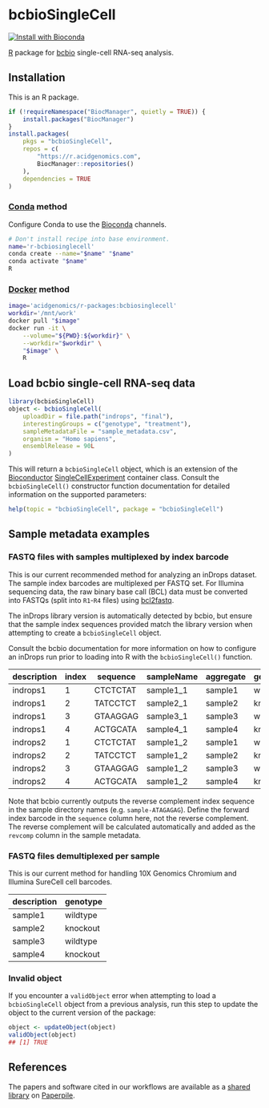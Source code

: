 # bcbioSingleCell

[![Install with Bioconda](https://img.shields.io/badge/install%20with-bioconda-brightgreen.svg?style=flat)](http://bioconda.github.io/recipes/r-bcbiosinglecell/README.html)

[R][] package for [bcbio][] single-cell RNA-seq analysis.

## Installation

This is an R package.

```r
if (!requireNamespace("BiocManager", quietly = TRUE)) {
    install.packages("BiocManager")
}
install.packages(
    pkgs = "bcbioSingleCell",
    repos = c(
        "https://r.acidgenomics.com",
        BiocManager::repositories()
    ),
    dependencies = TRUE
)
```

### [Conda][] method

Configure Conda to use the [Bioconda][] channels.

```sh
# Don't install recipe into base environment.
name='r-bcbiosinglecell'
conda create --name="$name" "$name"
conda activate "$name"
R
```

### [Docker][] method

```sh
image='acidgenomics/r-packages:bcbiosinglecell'
workdir='/mnt/work'
docker pull "$image"
docker run -it \
    --volume="${PWD}:${workdir}" \
    --workdir="$workdir" \
    "$image" \
    R
```

## Load bcbio single-cell RNA-seq data

```r
library(bcbioSingleCell)
object <- bcbioSingleCell(
    uploadDir = file.path("indrops", "final"),
    interestingGroups = c("genotype", "treatment"),
    sampleMetadataFile = "sample_metadata.csv",
    organism = "Homo sapiens",
    ensemblRelease = 90L
)
```

This will return a `bcbioSingleCell` object, which is an extension of the
[Bioconductor][] [SingleCellExperiment][sce] container class. Consult the
`bcbioSingleCell()` constructor function documentation for detailed information
on the supported parameters:

```r
help(topic = "bcbioSingleCell", package = "bcbioSingleCell")
```

## Sample metadata examples

### FASTQ files with samples multiplexed by index barcode

This is our current recommended method for analyzing an inDrops dataset.
The sample index barcodes are multiplexed per FASTQ set. For Illumina
sequencing data, the raw binary base call (BCL) data must be converted into
FASTQs (split into `R1`-`R4` files) using [bcl2fastq][].

The inDrops library version is automatically detected by bcbio, but ensure that
the sample index sequences provided match the library version when attempting to
create a `bcbioSingleCell` object.

Consult the bcbio documentation for more information on how to configure an
inDrops run prior to loading into R with the `bcbioSingleCell()` function.

| description | index | sequence | sampleName | aggregate | genotype |
| ----------- | ----- | -------- | ---------- | --------- | -------- |
| indrops1    | 1     | CTCTCTAT | sample1_1  | sample1   | wildtype |
| indrops1    | 2     | TATCCTCT | sample2_1  | sample2   | knockout |
| indrops1    | 3     | GTAAGGAG | sample3_1  | sample3   | wildtype |
| indrops1    | 4     | ACTGCATA | sample4_1  | sample4   | knockout |
| indrops2    | 1     | CTCTCTAT | sample1_2  | sample1   | wildtype |
| indrops2    | 2     | TATCCTCT | sample1_2  | sample2   | knockout |
| indrops2    | 3     | GTAAGGAG | sample1_2  | sample3   | wildtype |
| indrops2    | 4     | ACTGCATA | sample1_2  | sample4   | knockout |

Note that bcbio currently outputs the reverse complement index sequence in the
sample directory names (e.g. `sample-ATAGAGAG`). Define the forward index
barcode in the `sequence` column here, not the reverse complement. The reverse
complement will be calculated automatically and added as the `revcomp` column
in the sample metadata.

### FASTQ files demultiplexed per sample

This is our current method for handling 10X Genomics Chromium and Illumina
SureCell cell barcodes.

| description | genotype |
| ----------- | -------- |
| sample1     | wildtype |
| sample2     | knockout |
| sample3     | wildtype |
| sample4     | knockout |

### Invalid object

If you encounter a `validObject` error when attempting to load a
`bcbioSingleCell` object from a previous analysis, run this step to update the
object to the current version of the package:

```r
object <- updateObject(object)
validObject(object)
## [1] TRUE
```

## References

The papers and software cited in our workflows are available as a [shared
library](https://paperpile.com/shared/C8EMxl) on [Paperpile][].

[bcbio]: https://bcbio-nextgen.readthedocs.io/
[bcl2fastq]: https://support.illumina.com/sequencing/sequencing_software/bcl2fastq-conversion-software.html
[bioconda]: https://bioconda.github.io/
[bioconductor]: https://bioconductor.org/
[conda]: https://conda.io/
[docker]: https://www.docker.com/
[paperpile]: https://paperpile.com/
[r]: https://www.r-project.org/
[sce]: https://bioconductor.org/packages/SingleCellExperiment/
